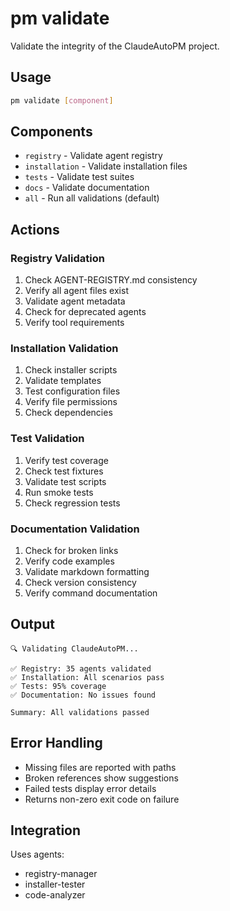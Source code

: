 # pm validate

Validate the integrity of the ClaudeAutoPM project.

## Usage
```bash
pm validate [component]
```

## Components
- `registry` - Validate agent registry
- `installation` - Validate installation files
- `tests` - Validate test suites
- `docs` - Validate documentation
- `all` - Run all validations (default)

## Actions

### Registry Validation
1. Check AGENT-REGISTRY.md consistency
2. Verify all agent files exist
3. Validate agent metadata
4. Check for deprecated agents
5. Verify tool requirements

### Installation Validation
1. Check installer scripts
2. Validate templates
3. Test configuration files
4. Verify file permissions
5. Check dependencies

### Test Validation
1. Verify test coverage
2. Check test fixtures
3. Validate test scripts
4. Run smoke tests
5. Check regression tests

### Documentation Validation
1. Check for broken links
2. Verify code examples
3. Validate markdown formatting
4. Check version consistency
5. Verify command documentation

## Output
```
🔍 Validating ClaudeAutoPM...

✅ Registry: 35 agents validated
✅ Installation: All scenarios pass
✅ Tests: 95% coverage
✅ Documentation: No issues found

Summary: All validations passed
```

## Error Handling
- Missing files are reported with paths
- Broken references show suggestions
- Failed tests display error details
- Returns non-zero exit code on failure

## Integration
Uses agents:
- registry-manager
- installer-tester
- code-analyzer